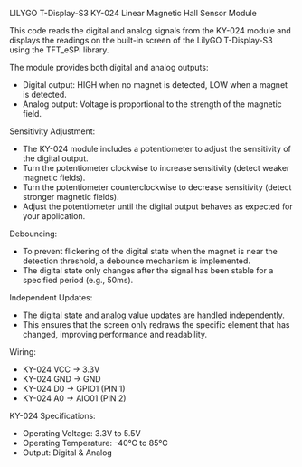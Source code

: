 LILYGO T-Display-S3 KY-024 Linear Magnetic Hall Sensor Module

This code reads the digital and analog signals from the KY-024 module and displays the readings on the built-in screen of the LilyGO T-Display-S3 using the TFT_eSPI library.

The module provides both digital and analog outputs:
 - Digital output: HIGH when no magnet is detected, LOW when a magnet is detected.
 - Analog output: Voltage is proportional to the strength of the magnetic field.

Sensitivity Adjustment:
 - The KY-024 module includes a potentiometer to adjust the sensitivity of the digital output.
 - Turn the potentiometer clockwise to increase sensitivity (detect weaker magnetic fields).
 - Turn the potentiometer counterclockwise to decrease sensitivity (detect stronger magnetic fields).
 - Adjust the potentiometer until the digital output behaves as expected for your application.

Debouncing:
 - To prevent flickering of the digital state when the magnet is near the detection threshold, a debounce mechanism is implemented.
 - The digital state only changes after the signal has been stable for a specified period (e.g., 50ms).

Independent Updates:
 - The digital state and analog value updates are handled independently.
 - This ensures that the screen only redraws the specific element that has changed, improving performance and readability.

Wiring:
 - KY-024 VCC -> 3.3V
 - KY-024 GND -> GND
 - KY-024 D0  -> GPIO1 (PIN 1)
 - KY-024 A0  -> AIO01 (PIN 2)

KY-024 Specifications:
 - Operating Voltage: 3.3V to 5.5V
 - Operating Temperature: -40°C to 85°C
 - Output: Digital & Analog
